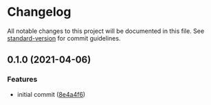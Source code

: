 # Changelog

All notable changes to this project will be documented in this file. See [standard-version](https://github.com/conventional-changelog/standard-version) for commit guidelines.

## 0.1.0 (2021-04-06)

### Features

- initial commit ([8e4a4f6](https://github.com/magic-gear/federation-extract-plugin/commit/8e4a4f6f631f3b8bd7c2af80aaa29f662745b899))
